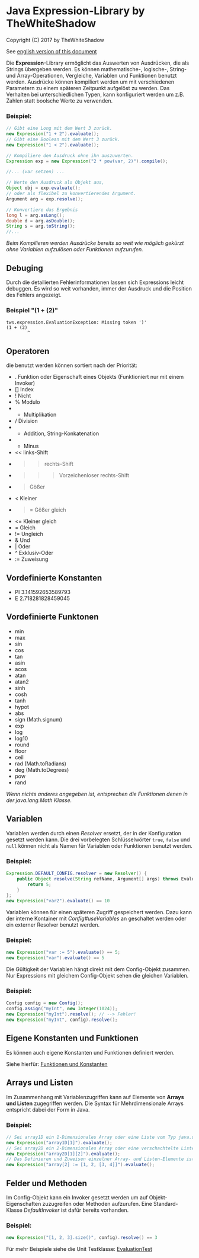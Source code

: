 # Java Expression-Library by TheWhiteShadow
Copyright (C) 2017 by TheWhiteShadow

See [english version of this document](./README.md)

Die **Expression**-Library ermöglicht das Auswerten von Ausdrücken, die als Strings übergeben werden.
Es können mathematische-, logische-, String- und Array-Operationen, Vergleiche, Variablen und Funktionen benutzt werden.
Ausdrücke können kompiliert werden um mit verschiedenen Parametern zu einem späteren Zeitpunkt aufgelöst zu werden.
Das Verhalten bei unterschiedlichen Typen, kann konfiguriert werden um z.B. Zahlen statt boolsche Werte zu verwenden.

### Beispiel:
```Java
// Gibt eine Long mit dem Wert 3 zurück.
new Expression("1 + 2").evaluate();
// Gibt eine Boolean mit dem Wert 3 zurück.
new Expression("1 < 2").evaluate();
```

```Java
// Kompiliere den Ausdruck ohne ihn auszuwerten.
Expression exp = new Expression("2 * pow(var, 2)").compile();

//... (var setzen) ...

// Werte den Ausdruck als Objekt aus,
Object obj = exp.evaluate();
// oder als flexibel zu konvertierendes Argument.
Argument arg = exp.resolve();

// Konvertiere das Ergebnis
long l = arg.asLong();
double d = arg.asDouble();
String s = arg.toString();
//...
```
*Beim Kompilieren werden Ausdrücke bereits so weit wie möglich gekürzt ohne Variablen aufzulösen oder Funktionen aufzurufen.*

## Debuging
Durch die detailierten Fehlerinformationen lassen sich Expressions leicht debuggen.
Es wird so weit vorhanden, immer der Ausdruck und die Position des Fehlers angezeigt.
### Beispiel "(1 + (2)"
```
tws.expression.EvaluationException: Missing token ')'
(1 + (2)
        ^
```

## Operatoren
die benutzt werden können sortiert nach der Priorität:
 * .  Funktion oder Eigenschaft eines Objekts (Funktioniert nur mit einem Invoker)
 * [] Index
 * !  Nicht
 * %  Modulo
 * *  Multiplikation
 * /  Division
 * +  Addition, String-Konkatenation 
 * -  Minus
 * << links-Shift
 * >> rechts-Shift
 * >>> Vorzeichenloser rechts-Shift
 * >  Gößer
 * <  Kleiner
 * >= Gößer gleich
 * <= Kleiner gleich
 * =  Gleich
 * != Ungleich
 * &  Und
 * |  Oder
 * ^  Exklusiv-Oder
 * := Zuweisung

## Vordefinierte Konstanten

 * PI 3.141592653589793
 * E  2.718281828459045

## Vordefinierte Funktonen

 * min
 * max
 * sin
 * cos
 * tan
 * asin
 * acos
 * atan
 * atan2
 * sinh
 * cosh
 * tanh
 * hypot
 * abs
 * sign (Math.signum)
 * exp
 * log
 * log10
 * round
 * floor
 * ceil
 * rad (Math.toRadians)
 * deg (Math.toDegrees)
 * pow
 * rand

*Wenn nichts anderes angegeben ist, entsprechen die Funktionen denen in der java.lang.Math Klasse.*

## Variablen
Variablen werden durch einen *Resolver* ersetzt, der in der Konfiguration gesetzt werden kann.
Die drei vorbelegten Schlüsselwörter `true`, `false` und `null` können nicht als Namen
für Variablen oder Funktionen benutzt werden.

### Beispiel:
```Java
Expression.DEFAULT_CONFIG.resolver = new Resolver() {
	public Object resolve(String refName, Argument[] args) throws EvaluationException {
		return 5;
	}
};
new Expression("var2").evaluate() == 10
```

Variablen können für einen späteren Zugriff gespeichert werden.
Dazu kann der interne Kontainer mit *Config#useVariables* an geschaltet werden oder
ein externer Resolver benutzt werden.

### Beispiel:
```Java
new Expression("var := 5").evaluate() == 5;
new Expression("var").evaluate() == 5
```

Die Gültigkeit der Variablen hängt direkt mit dem Config-Objekt zusammen.
Nur Expressions mit gleichem Config-Objekt sehen die gleichen Variablen.

### Beispiel:
```Java
Config config = new Config();
config.assign("myInt", new Integer(1024));
new Expression("myInt").resolve(); // --> Fehler!
new Expression("myInt", config).resolve();
```

## Eigene Konstanten und Funktionen
Es können auch eigene Konstanten und Funktionen definiert werden.

Siehe hierfür: [Funktionen und Konstanten](./FunctionsAndConstants_de.md)

## Arrays und Listen
Im Zusammenhang mit Variablenzugriffen kann auf Elemente von **Arrays und Listen** zugegriffen werden.
Die Syntax für Mehrdimensionale Arrays entspricht dabei der Form in Java.

### Beispiel:
```Java
// Sei array1D ein 1-Dimensionales Array oder eine Liste vom Typ java.util.List:
new Expression("array1D[1]").evaluate();
// Sei array2D ein 2-Dimensionales Array oder eine verschachtelte Liste vom Typ java.util.List:
new Expression("array2D[1][2]").evaluate();
// Das Definieren und Zuweisen einzelner Array- und Listen-Elemente ist ebenfalls möglich.
new Expression("array[2] := [1, 2, [3, 4]]").evaluate();
```

## Felder und Methoden
Im Config-Objekt kann ein Invoker gesetzt werden um auf Objekt-Eigenschaften zuzugreifen oder Methoden aufzurufen.
Eine Standard-Klasse *DefaultInvoker* ist dafür bereits vorhanden.

### Beispiel:
```Java
new Expression("[1, 2, 3].size()", config).resolve() == 3
```

Für mehr Beispiele siehe die Unit Testklasse: [EvaluationTest](test/src/tws/test/EvaluationTest.java)
